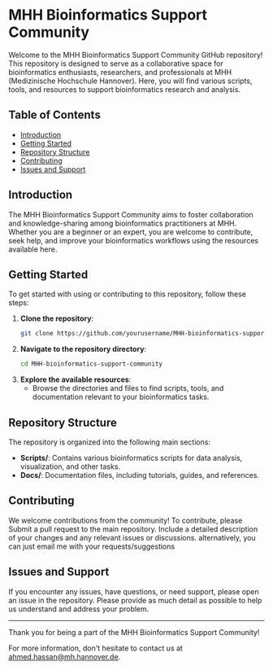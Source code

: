 # MHH Bioinformatics Support Community

Welcome to the MHH Bioinformatics Support Community GitHub repository! This repository is designed to serve as a collaborative space for bioinformatics enthusiasts, researchers, and professionals at MHH (Medizinische Hochschule Hannover). Here, you will find various scripts, tools, and resources to support bioinformatics research and analysis.

## Table of Contents

- [Introduction](#introduction)
- [Getting Started](#getting-started)
- [Repository Structure](#repository-structure)
- [Contributing](#contributing)
- [Issues and Support](#issues-and-support)

## Introduction

The MHH Bioinformatics Support Community aims to foster collaboration and knowledge-sharing among bioinformatics practitioners at MHH. Whether you are a beginner or an expert, you are welcome to contribute, seek help, and improve your bioinformatics workflows using the resources available here.

## Getting Started

To get started with using or contributing to this repository, follow these steps:

1. **Clone the repository**:
    ```bash
    git clone https://github.com/yourusername/MHH-bioinformatics-support-community.git
    ```
2. **Navigate to the repository directory**:
    ```bash
    cd MHH-bioinformatics-support-community
    ```
3. **Explore the available resources**:
    - Browse the directories and files to find scripts, tools, and documentation relevant to your bioinformatics tasks.

## Repository Structure

The repository is organized into the following main sections:

- **Scripts/**: Contains various bioinformatics scripts for data analysis, visualization, and other tasks.
- **Docs/**: Documentation files, including tutorials, guides, and references.

## Contributing

We welcome contributions from the community! To contribute, please Submit a pull request to the main repository. Include a detailed description of your changes and any relevant issues or discussions.
alternatively, you can just email me with your requests/suggestions

## Issues and Support

If you encounter any issues, have questions, or need support, please open an issue in the repository. Please provide as much detail as possible to help us understand and address your problem.


---

Thank you for being a part of the MHH Bioinformatics Support Community!

For more information, don't hesitate to contact us at [ahmed.hassan@mh.hannover.de](mailto:ahmed.hassan@mh.hannover.de).
